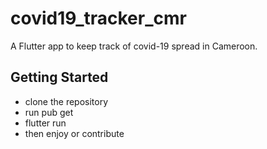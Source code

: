 # covid19_tracker_cmr

A Flutter app to keep track of covid-19 spread in Cameroon.

## Getting Started
- clone the repository
- run pub get 
- flutter run
- then enjoy or contribute 
